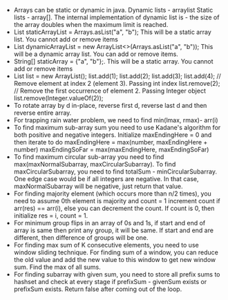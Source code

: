 * Arrays can be static or dynamic in java. Dynamic lists - arraylist Static lists - array[]. The internal implementation
  of dynamic list is - the size of the array doubles when the maximum limit is reached.
* List<String> staticArrayList = Arrays.asList("a", "b"); This will be a static array list. You cannot add or remove
  items
* List<String> dynamicArrayList = new ArrayList<>(Arrays.asList("a", "b")); This will be a dynamic array list. You
  can add or remove items.
* String[] staticArray = {"a", "b"};. This will be a static array. You cannot add or remove items
* List<Integer> list = new ArrayList<Integer>();
  list.add(1); list.add(2); list.add(3); list.add(4);
  // Remove element at index 2 (element 3). Passing int index
  list.remove(2);
  // Remove the first occurrence of element 2. Passing Integer object
  list.remove(Integer.valueOf(2));
* To rotate array by d in-place, reverse first d, reverse last d and then reverse entire array.
* For trapping rain water problem, we need to find min(lmax, rmax)- arr(i)
* To find maximum sub-array sum you need to use Kadane's algorithm for both positive and negative integers. Initialize
  maxEndingHere = 0 and then iterate to do maxEndingHere = max(number, maxEndingHere + number)
  maxEndingSoFar = max(maxEndingHere, maxEndingSoFar)
* To find maximum circular sub-array you need to find max(maxNormalSubarray, maxCircularSubarray). To find
  maxCircularSubarray, you need to find totalSum - minCircularSubarray. One edge case would be if all integers are
  negative. In that case, maxNormalSubarray will be negative, just return that value.
* For finding majority element (which occurs more than n/2 times), you need to assume 0th element is majority and
  count = 1 increment count if arr(res) == arr(i), else you can decrement the count. If count is 0, then initialize
  res = i, count = 1.
* For minimum group flips in an array of 0s and 1s, if start and end of array is same then print any group, it will be
  same. If start and end are different, then difference of groups will be one.
* For finding max sum of K consecutive elements, you need to use window sliding technique. For finding sum of a window,
  you can reduce the old value and add the new value to this window to get new window sum. Find the max of all sums.
* For finding subarray with given sum, you need to store all prefix sums to hashset and check at every stage if
  prefixSum - givenSum exists or prefixSum exists. Return false after coming out of the loop.